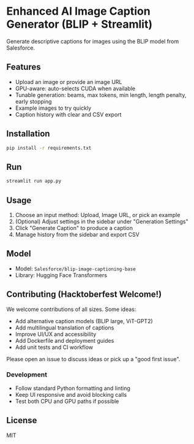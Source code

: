 # Enhanced AI Image Caption Generator (BLIP + Streamlit)

Generate descriptive captions for images using the BLIP model from Salesforce.

## Features
- Upload an image or provide an image URL
- GPU-aware: auto-selects CUDA when available
- Tunable generation: beams, max tokens, min length, length penalty, early stopping
- Example images to try quickly
- Caption history with clear and CSV export

## Installation
```bash
pip install -r requirements.txt
```

## Run
```bash
streamlit run app.py
```

## Usage
1. Choose an input method: Upload, Image URL, or pick an example
2. (Optional) Adjust settings in the sidebar under "Generation Settings"
3. Click "Generate Caption" to produce a caption
4. Manage history from the sidebar and export CSV

## Model
- Model: `Salesforce/blip-image-captioning-base`
- Library: Hugging Face Transformers

## Contributing (Hacktoberfest Welcome!)
We welcome contributions of all sizes. Some ideas:

- Add alternative caption models (BLIP large, ViT-GPT2)
- Add multilingual translation of captions
- Improve UI/UX and accessibility
- Add Dockerfile and deployment guides
- Add unit tests and CI workflow

Please open an issue to discuss ideas or pick up a "good first issue".

### Development
- Follow standard Python formatting and linting
- Keep UI responsive and avoid blocking calls
- Test both CPU and GPU paths if possible

## License
MIT
